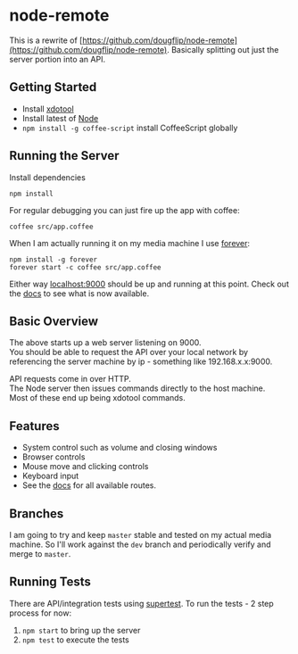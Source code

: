node-remote
===========

This is a rewrite of [https://github.com/dougflip/node-remote](https://github.com/dougflip/node-remote).
Basically splitting out just the server portion into an API.

## Getting Started

- Install [xdotool](http://tuxradar.com/content/xdotool-script-your-mouse)
- Install latest of [Node](http://nodejs.org/)
- `npm install -g coffee-script` install CoffeeScript globally

## Running the Server
Install dependencies

```
npm install
```

For regular debugging you can just fire up the app with coffee:

```
coffee src/app.coffee
```

When I am actually running it on my media machine I use [forever](https://github.com/nodejitsu/forever):

```
npm install -g forever
forever start -c coffee src/app.coffee
```

Either way [localhost:9000](http://localhost:9000) should be up and running at this point.
Check out the [docs](docs/api-routes.md) to see what is now available.

## Basic Overview

The above starts up a web server listening on 9000.  
You should be able to request the API over your local network
by referencing the server machine by ip - something like 192.168.x.x:9000.

API requests come in over HTTP.  
The Node server then issues commands directly to the host machine.  
Most of these end up being xdotool commands.

## Features

- System control such as volume and closing windows
- Browser controls
- Mouse move and clicking controls
- Keyboard input
- See the [docs](docs/api-routes.md) for all available routes.

## Branches

I am going to try and keep `master` stable and tested on my actual media machine.
So I'll work against the `dev` branch and periodically verify and merge to `master`.

## Running Tests

There are API/integration tests using [supertest](https://github.com/visionmedia/supertest).
To run the tests - 2 step process for now:

1. `npm start` to bring up the server
1. `npm test` to execute the tests
